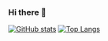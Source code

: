 ### Hi there 👋

[![GitHub stats](https://github-readme-stats.vercel.app/api?username=yuanyuyuan&show_icons=true)](https://github.com/anuraghazra/github-readme-stats)
[![Top Langs](https://github-readme-stats.vercel.app/api/top-langs/?username=yuanyuyuan&layout=compact)](https://github.com/anuraghazra/github-readme-stats)
